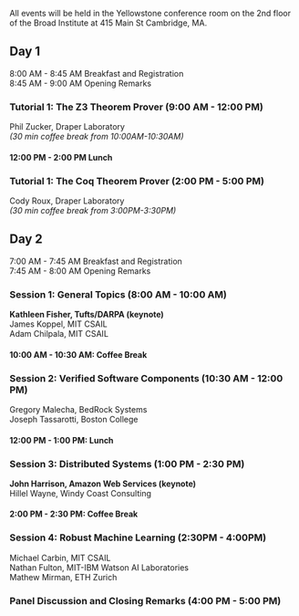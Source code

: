 All events will be held in the Yellowstone conference room on the 2nd floor of the Broad Institute at 415 Main St Cambridge, MA.

## Day 1
8:00 AM - 8:45 AM Breakfast and Registration  
8:45 AM - 9:00 AM Opening Remarks  

### Tutorial 1: The Z3 Theorem Prover (9:00 AM - 12:00 PM)
Phil Zucker, Draper Laboratory    
_(30 min coffee break from 10:00AM-10:30AM)_
 
#### 12:00 PM - 2:00 PM Lunch  

### Tutorial 1: The Coq Theorem Prover (2:00 PM - 5:00 PM)
Cody Roux, Draper Laboratory  
_(30 min coffee break from 3:00PM-3:30PM)_

## Day 2
7:00 AM - 7:45 AM Breakfast and Registration  
7:45 AM - 8:00 AM Opening Remarks

### Session 1: General Topics (8:00 AM - 10:00 AM)
**Kathleen Fisher, Tufts/DARPA (keynote)**  
James Koppel, MIT CSAIL  
Adam Chilpala, MIT CSAIL

#### 10:00 AM - 10:30 AM: Coffee Break

### Session 2: Verified Software Components (10:30 AM - 12:00 PM)
Gregory Malecha, BedRock Systems  
Joseph Tassarotti, Boston College

#### 12:00 PM - 1:00 PM: Lunch

### Session 3: Distributed Systems (1:00 PM - 2:30 PM)
**John Harrison, Amazon Web Services (keynote)**  
Hillel Wayne, Windy Coast Consulting

#### 2:00 PM - 2:30 PM: Coffee Break

### Session 4: Robust Machine Learning (2:30PM - 4:00PM)
Michael Carbin, MIT CSAIL    
Nathan Fulton, MIT-IBM Watson AI Laboratories    
Mathew Mirman, ETH Zurich    


### Panel Discussion and Closing Remarks (4:00 PM - 5:00 PM)
